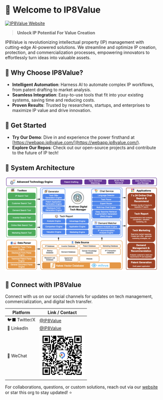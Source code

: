 # 🌟 Welcome to IP8Value

[![IP8Value Website](https://img.shields.io/badge/Website-IP8Value.com-blue)](https://www.ip8value.com/en/)

> **Unlock IP Potential For Value Creation**

IP8Value is revolutionizing intellectual property (IP) management with cutting-edge AI-powered solutions. We streamline and optimize IP creation, protection, and commercialization processes, empowering innovators to effortlessly turn ideas into valuable assets.

## 🚀 Why Choose IP8Value?
- **Intelligent Automation**: Harness AI to automate complex IP workflows, from patent drafting to market analysis.
- **Seamless Integration**: Easy-to-use tools that fit into your existing systems, saving time and reducing costs.
- **Proven Results**: Trusted by researchers, startups, and enterprises to maximize IP value and drive innovation.

## 🔗 Get Started
- **Try Our Demo**: Dive in and experience the power firsthand at [https://webapp.ip8value.com/](https://webapp.ip8value.com/).
- **Explore Our Repos**: Check out our open-source projects and contribute to the future of IP tech!

## 📐 System Architecture
![IP8Value Architecture Diagram](./architecture.png)

## 📢 Connect with IP8Value

Connect with us on our social channels for updates on tech management, commercialization, and digital tech transfer.

| Platform   | Link / Contact |
|------------|----------------|
| 🐦‍⬛ Twitter/X | [@IP8Value](https://x.com/IP8Value) |
| 🔗 LinkedIn | [@IP8Value](https://www.linkedin.com/company/100568259/) |
| 📱 WeChat   | <img src="./qrcode.jpg" alt="WeChat QR Code" width="150" height="150"> 


For collaborations, questions, or custom solutions, reach out via our [website](https://www.ip8value.com/en/) or star this org to stay updated! ⭐
